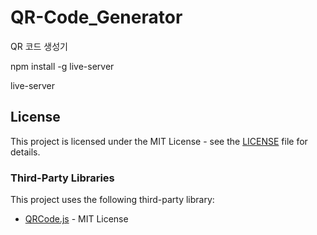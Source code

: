 # QR-Code_Generator

QR 코드 생성기

npm install -g live-server

live-server


## License
This project is licensed under the MIT License - see the [LICENSE](./LICENSE) file for details.

### Third-Party Libraries
This project uses the following third-party library:
- [QRCode.js](https://github.com/davidshimjs/qrcodejs) - MIT License
